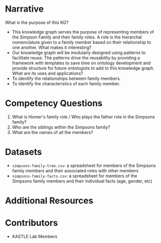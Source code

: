# Narrative
What is the purpose of this KG?  
- This knowledge graph serves the purpose of representing members of the Simpson Family and their family roles. A role is the hierarchal nomenclature given to a family member based on their relationship to one another. 
What makes it interesting?
- Our knowledge graph will be modularly designed using patterns to facilitate reuse. The patterns drive the reusability by providing a framework with templates to save time on ontology development and provide structure for future ontologists to add to this knowledge graph.  
What are its uses and applications?
- To identify the relationships between family members.
- To identify the characteristics of each family member.

# Competency Questions 
1. What is Homer's family role / Who plays the father role in the Simpsons family?
2. Who are the siblings within the Simpsons family?
3. What are the names of all the members?
 
# Datasets
* `simpsons-family-tree.csv`: a spreadsheet for members of the Simpsons family members and their associated roles with other members  
* `simpsons-family-facts.csv`: a spreadsheet for members of the Simpsons family members and their individual facts (age, gender, etc)

# Additional Resources

# Contributors
* KASTLE Lab Members
